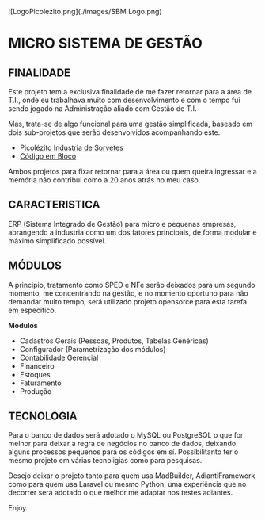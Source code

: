 ![LogoPicolezito.png](./images/SBM Logo.png)


# MICRO SISTEMA DE GESTÃO


## FINALIDADE
Este projeto tem a exclusiva finalidade de me fazer retornar para a área de T.I., onde eu trabalhava muito com desenvolvimento e com o tempo fui sendo jogado na Administração aliado com Gestão de T.I.

Mas, trata-se de algo funcional para uma gestão simplificada, baseado em dois sub-projetos que serão desenvolvidos acompanhando este.

- [Picolézito Industria de Sorvetes](https://github.com/emersonmuniz/ICI/)
- [Código em Bloco](https://github.com/emersonmuniz/codigo-em-bloco)

Ambos projetos para fixar retornar para a área ou quem queira ingressar e a memória não contribui como a 20 anos atrás no meu caso.

## CARACTERISTICA

ERP (Sistema Integrado de Gestão) para micro e pequenas empresas, abrangendo a industria como um dos fatores principais, de forma modular e máximo simplificado possível.

## MÓDULOS
A principio, tratamento como SPED e NFe serão deixados para um segundo momento, me concentrando na gestão, e no momento oportuno para não demandar muito tempo, será utilizado projeto opensorce para esta tarefa em especifico.

**Módulos**
- Cadastros Gerais (Pessoas, Produtos, Tabelas Genéricas)
- Configurador (Parametrização dos módulos)
- Contabilidade Gerencial
- Financeiro
- Estoques
- Faturamento
- Produção

## TECNOLOGIA

Para o banco de dados será adotado o MySQL ou PostgreSQL o que for melhor para deixar a regra de negócios no banco de dados, deixando alguns processos pequenos para os códigos em sí. Possibilitanto ter o mesmo projeto em várias tecnoligias como para pesquisas.

Desejo deixar o projeto tanto para quem usa MadBuilder, AdiantiFramework como para quem usa Laravel ou mesmo Python, uma experiência que no decorrer será adotado o que melhor me adaptar nos testes adiantes.

Enjoy.
